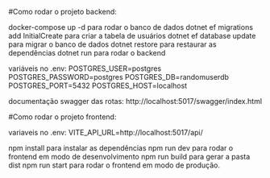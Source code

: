 #Como rodar o projeto backend:

docker-compose up -d para rodar o banco de dados
dotnet ef migrations add InitialCreate para criar a tabela de usuários
dotnet ef database update para migrar o banco de dados
dotnet restore para restaurar as dependências
dotnet run para rodar o backend

variáveis no .env:
POSTGRES_USER=postgres
POSTGRES_PASSWORD=postgres
POSTGRES_DB=randomuserdb
POSTGRES_PORT=5432
POSTGRES_HOST=localhost

documentação swagger das rotas: http://localhost:5017/swagger/index.html

#Como rodar o projeto frontend:

variaveis no .env:
VITE_API_URL=http://localhost:5017/api/

npm install para instalar as dependências
npm run dev para rodar o frontend em modo de desenvolvimento
npm run build para gerar a pasta dist
npm run start para rodar o frontend em modo de produção.

